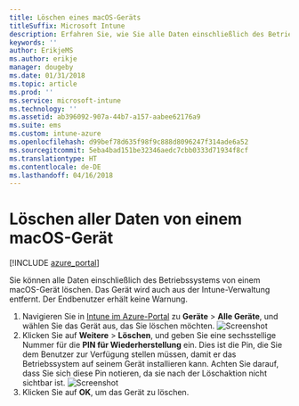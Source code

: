 ```yaml
---
title: Löschen eines macOS-Geräts
titleSuffix: Microsoft Intune
description: Erfahren Sie, wie Sie alle Daten einschließlich des Betriebssystems von einem macOS-Gerät löschen.
keywords: ''
author: ErikjeMS
ms.author: erikje
manager: dougeby
ms.date: 01/31/2018
ms.topic: article
ms.prod: ''
ms.service: microsoft-intune
ms.technology: ''
ms.assetid: ab396092-907a-44b7-a157-aabee62176a9
ms.suite: ems
ms.custom: intune-azure
ms.openlocfilehash: d99bef78d635f98f9c888d8096247f314ade6a52
ms.sourcegitcommit: 5eba4bad151be32346aedc7cbb0333d71934f8cf
ms.translationtype: HT
ms.contentlocale: de-DE
ms.lasthandoff: 04/16/2018
---
```

# <a name="erase-all-data-from-a-macos-device"></a>Löschen aller Daten von einem macOS-Gerät

[!INCLUDE [azure_portal](./includes/azure_portal.md)]

Sie können alle Daten einschließlich des Betriebssystems von einem macOS-Gerät löschen. Das Gerät wird auch aus der Intune-Verwaltung entfernt. Der Endbenutzer erhält keine Warnung.

1. Navigieren Sie in [Intune im Azure-Portal](https://aka.ms/intuneportal) zu **Geräte** > **Alle Geräte**, und wählen Sie das Gerät aus, das Sie löschen möchten.
![Screenshot](./media/device-erase/choosedevice.png)
2. Klicken Sie auf **Weitere** > **Löschen**, und geben Sie eine sechsstellige Nummer für die **PIN für Wiederherstellung** ein. Dies ist die Pin, die Sie dem Benutzer zur Verfügung stellen müssen, damit er das Betriebssystem auf seinem Gerät installieren kann. Achten Sie darauf, dass Sie sich diese Pin notieren, da sie nach der Löschaktion nicht sichtbar ist.
![Screenshot](./media/device-erase/providepin.png)
3. Klicken Sie auf **OK**, um das Gerät zu löschen.
